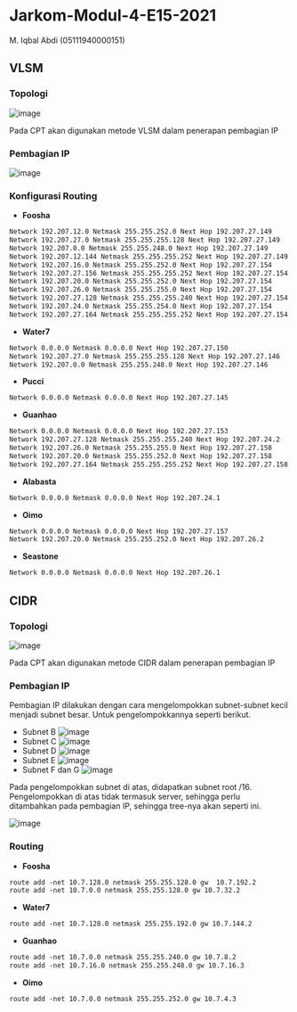 # Jarkom-Modul-4-E15-2021
M. Iqbal Abdi (05111940000151)

## VLSM
### Topologi
![image](https://user-images.githubusercontent.com/75016595/143725109-337e9be0-6bf4-4075-a5de-2fdc588f85fb.png)


Pada CPT akan digunakan metode VLSM dalam penerapan pembagian IP

### Pembagian IP
![image](https://user-images.githubusercontent.com/75016595/143725110-fa18ffc7-2c30-4516-8ec5-eec9a70621c0.png)

### Konfigurasi Routing
* **Foosha**
```txt
Network 192.207.12.0 Netmask 255.255.252.0 Next Hop 192.207.27.149
Network 192.207.27.0 Netmask 255.255.255.128 Next Hop 192.207.27.149
Network 192.207.0.0 Netmask 255.255.248.0 Next Hop 192.207.27.149
Network 192.207.12.144 Netmask 255.255.255.252 Next Hop 192.207.27.149
Network 192.207.16.0 Netmask 255.255.252.0 Next Hop 192.207.27.154
Network 192.207.27.156 Netmask 255.255.255.252 Next Hop 192.207.27.154
Network 192.207.20.0 Netmask 255.255.252.0 Next Hop 192.207.27.154
Network 192.207.26.0 Netmask 255.255.255.0 Next Hop 192.207.27.154
Network 192.207.27.128 Netmask 255.255.255.240 Next Hop 192.207.27.154
Network 192.207.24.0 Netmask 255.255.254.0 Next Hop 192.207.27.154
Network 192.207.27.164 Netmask 255.255.255.252 Next Hop 192.207.27.154
```

* **Water7**
```txt
Network 0.0.0.0 Netmask 0.0.0.0 Next Hop 192.207.27.150
Network 192.207.27.0 Netmask 255.255.255.128 Next Hop 192.207.27.146
Network 192.207.0.0 Netmask 255.255.248.0 Next Hop 192.207.27.146
```

* **Pucci**
```txt
Network 0.0.0.0 Netmask 0.0.0.0 Next Hop 192.207.27.145
```

* **Guanhao**
```txt
Network 0.0.0.0 Netmask 0.0.0.0 Next Hop 192.207.27.153
Network 192.207.27.128 Netmask 255.255.255.240 Next Hop 192.207.24.2
Network 192.207.26.0 Netmask 255.255.255.0 Next Hop 192.207.27.158
Network 192.207.20.0 Netmask 255.255.252.0 Next Hop 192.207.27.158
Network 192.207.27.164 Netmask 255.255.255.252 Next Hop 192.207.27.158
```

* **Alabasta**
```txt
Network 0.0.0.0 Netmask 0.0.0.0 Next Hop 192.207.24.1
```

* **Oimo**
```txt
Network 0.0.0.0 Netmask 0.0.0.0 Next Hop 192.207.27.157
Network 192.207.20.0 Netmask 255.255.252.0 Next Hop 192.207.26.2
```

* **Seastone**
```txt
Network 0.0.0.0 Netmask 0.0.0.0 Next Hop 192.207.26.1
```

## CIDR
### Topologi
![image](https://user-images.githubusercontent.com/75016595/143725467-becbc207-bf7b-42c2-8715-e59bb6e0ddc6.png)

Pada CPT akan digunakan metode CIDR dalam penerapan pembagian IP

### Pembagian IP
Pembagian IP dilakukan dengan cara mengelompokkan subnet-subnet kecil menjadi subnet besar. Untuk pengelompokkannya seperti berikut.
* Subnet B
![image](https://user-images.githubusercontent.com/75016595/143725694-734627cf-3528-4329-897e-985f308ac59c.png)  
* Subnet C
![image](https://user-images.githubusercontent.com/75016595/143725701-8c2c01fb-f3de-41ff-8476-7734455b5e32.png)  
* Subnet D
![image](https://user-images.githubusercontent.com/75016595/143725703-b9f12fb2-38cb-4967-9729-c0179665df43.png)  
* Subnet E
![image](https://user-images.githubusercontent.com/75016595/143725709-cfe1eb89-a395-4944-ab53-5683a0d4d967.png)  
* Subnet F dan G
![image](https://user-images.githubusercontent.com/75016595/143725714-27a14207-363d-4bae-91dd-80b3c7479bbc.png)  

Pada pengelompokkan subnet di atas, didapatkan subnet root /16. Pengelompokkan di atas tidak termasuk server, sehingga perlu ditambahkan pada pembagian IP, sehingga tree-nya akan seperti ini.  

![image](https://user-images.githubusercontent.com/75016595/143725734-f25ad8a7-11b5-473f-9f12-6faabff0c5b3.png)

### Routing
* **Foosha**
```txt
route add -net 10.7.128.0 netmask 255.255.128.0 gw  10.7.192.2
route add -net 10.7.0.0 netmask 255.255.128.0 gw 10.7.32.2
```

* **Water7**
```txt
route add -net 10.7.128.0 netmask 255.255.192.0 gw 10.7.144.2
```

* **Guanhao**
```txt
route add -net 10.7.0.0 netmask 255.255.240.0 gw 10.7.8.2
route add -net 10.7.16.0 netmask 255.255.248.0 gw 10.7.16.3
```

* **Oimo**
```txt
route add -net 10.7.0.0 netmask 255.255.252.0 gw 10.7.4.3
```
